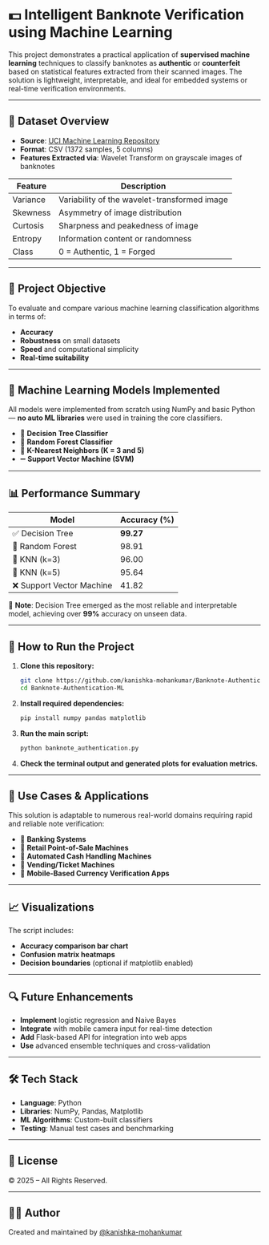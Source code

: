# 💵 Intelligent Banknote Verification using Machine Learning

This project demonstrates a practical application of **supervised machine learning** techniques to classify banknotes as **authentic** or **counterfeit** based on statistical features extracted from their scanned images. The solution is lightweight, interpretable, and ideal for embedded systems or real-time verification environments.

---

## 📁 Dataset Overview

- **Source**: [UCI Machine Learning Repository](https://archive.ics.uci.edu/ml/datasets/banknote+authentication)  
- **Format**: CSV (1372 samples, 5 columns)  
- **Features Extracted via**: Wavelet Transform on grayscale images of banknotes

| Feature        | Description                                   |
|----------------|-----------------------------------------------|
| Variance       | Variability of the wavelet-transformed image  |
| Skewness       | Asymmetry of image distribution               |
| Curtosis       | Sharpness and peakedness of image             |
| Entropy        | Information content or randomness             |
| Class          | 0 = Authentic, 1 = Forged                     |

---

## 🧠 Project Objective

To evaluate and compare various machine learning classification algorithms in terms of:
- **Accuracy**
- **Robustness** on small datasets
- **Speed** and computational simplicity
- **Real-time suitability**

---

## 🤖 Machine Learning Models Implemented

All models were implemented from scratch using NumPy and basic Python — **no auto ML libraries** were used in training the core classifiers.

- 🌳 **Decision Tree Classifier**  
- 🌲 **Random Forest Classifier**  
- 📍 **K-Nearest Neighbors (K = 3 and 5)**  
- ➖ **Support Vector Machine (SVM)**

---

## 📊 Performance Summary

| Model                    | Accuracy (%) |
|-------------------------|--------------|
| ✅ Decision Tree         | **99.27**    |
| 🌲 Random Forest         | 98.91        |
| 📍 KNN (k=3)             | 96.00        |
| 📍 KNN (k=5)             | 95.64        |
| ❌ Support Vector Machine| 41.82        |

📌 **Note**: Decision Tree emerged as the most reliable and interpretable model, achieving over **99%** accuracy on unseen data.

---

## 🧪 How to Run the Project

1. **Clone this repository:**
   ```bash
   git clone https://github.com/kanishka-mohankumar/Banknote-Authentication-ML.git
   cd Banknote-Authentication-ML
   ```

2. **Install required dependencies:**
   ```bash
   pip install numpy pandas matplotlib
   ```

3. **Run the main script:**
   ```bash
   python banknote_authentication.py
   ```

4. **Check the terminal output and generated plots for evaluation metrics.**

---

## 📌 Use Cases & Applications

This solution is adaptable to numerous real-world domains requiring rapid and reliable note verification:

- 🏦 **Banking Systems**
- 🏪 **Retail Point-of-Sale Machines**
- 🤖 **Automated Cash Handling Machines**
- 🎫 **Vending/Ticket Machines**
- 📱 **Mobile-Based Currency Verification Apps**

---

## 📈 Visualizations

The script includes:
- **Accuracy comparison bar chart**
- **Confusion matrix heatmaps**
- **Decision boundaries** (optional if matplotlib enabled)

---

## 🔍 Future Enhancements

- **Implement** logistic regression and Naive Bayes
- **Integrate** with mobile camera input for real-time detection
- **Add** Flask-based API for integration into web apps
- **Use** advanced ensemble techniques and cross-validation

---

## 🛠️ Tech Stack

- **Language**: Python
- **Libraries**: NumPy, Pandas, Matplotlib
- **ML Algorithms**: Custom-built classifiers
- **Testing**: Manual test cases and benchmarking

---

## 🪪 License

© 2025 – All Rights Reserved.

---

## 👨‍💻 Author

Created and maintained by [@kanishka-mohankumar](https://github.com/kanishka-mohankumar)

